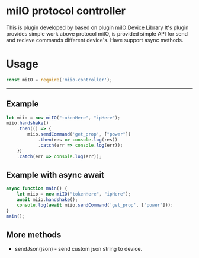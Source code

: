 # miIO protocol controller
This is plugin developed by based on plugin [miIO Device Library](https://www.npmjs.com/package/miio)
It's plugin provides simple work above protocol miIO, is provided simple API for send and recieve commands different device's. Have support async methods.

# Usage
 
 ```JavaScript
const miIO = require('miio-controller');
 ```
---
## Example
```JavaScript
let miio = new miIO("tokenHere", "ipHere");
miio.handshake()
    .then(() => {
        miio.sendCommand('get_prop', ["power"])
            .then(res => console.log(res))
            .catch(err => console.log(err));
    })
    .catch(err => console.log(err));
```
## Example with async await
```JavaScript
async function main() {
    let miio = new miIO("tokenHere", "ipHere");
    await miio.handshake();
    console.log(await miio.sendCommand('get_prop', ["power"]));
}
main();
```

## More methods
- sendJson(json) - send custom json string to device.
